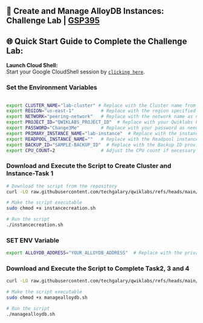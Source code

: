 
## 🚀 Create and Manage AlloyDB Instances: Challenge Lab | [GSP395](https://www.cloudskillsboost.google/focuses/50123?parent=catalog)


## 🌐 **Quick Start Guide to Complete the Challenge Lab:**

 **Launch Cloud Shell:**  
   Start your Google CloudShell session by [``clicking here``](https://console.cloud.google.com/home/dashboard?project=&pli=1&cloudshell=true).

### Set the Environment Variables #######
```bash

export CLUSTER_NAME="lab-cluster" # Replace with the Cluster name from Task 1
export REGION="us-east-1"          # Replace with the region specified in the lab
export NETWORK="peering-network"   # Replace with the network name as needed
export PROJECT_ID="QWIKLABS_PROJECT_ID"  # Replace with your Qwiklabs Project ID
export PASSWORD="Change3Me"        # Replace with your password as needed
export PRIMARY_INSTANCE_NAME="lab-instance"  # Replace with the instance name from Task 1
export READPOOL_INSTANCE_NAME=""   # Replace with the Readpool instance name from the lab
export BACKUP_ID="SAMPLE-BACKUP_ID"  # Replace with the Backup ID provided in the lab
export CPU_COUNT=2                 # Adjust the CPU count if necessary
```
### Download and Execute the Script to Create Cluster and Instance-Task 1 ###
```bash
# Download the script from the repository
curl -LO raw.githubusercontent.com/techgalary/qwiklabs/refs/heads/main/scripts/instancecreation.sh

# Make the script executable
sudo chmod +x instancecreation.sh

# Run the script
./instancecreation.sh
```
### SET ENV Variable ####
```bash
export ALLOYDB_ADDRESS="YOUR_ALLOYDB_ADDRESS"  # Replace with the private IP address of the AlloyDB instance

```
### Download and Execute the Script to Complete Task2, 3 and 4 ###
``` bash
curl -LO raw.githubusercontent.com/techgalary/qwiklabs/refs/heads/main/scripts/managealloydb.sh

# Make the script executable
sudo chmod +x managealloydb.sh

# Run the script
./managealloydb.sh
```



